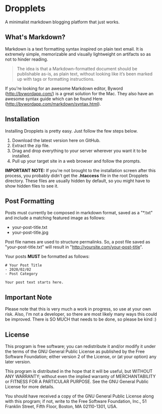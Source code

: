 Dropplets
=========

A minimalist markdown blogging platform that just works.

## What's Markdown?
Markdown is a text formatting syntax inspired on plain text email. It is extremely simple, memorizable and visually lightweight on artifacts so as not to hinder reading.

> The idea is that a Markdown-formatted document should be publishable as-is, as plain text, without looking like it’s been marked up with tags or formatting instructions.

If you're looking for an awesome Markdown editor, Byword (http://bywordapp.com/) is a great solution for the Mac. They also have an awesome syntax guide which can be found Here (http://bywordapp.com/markdown/syntax.html).

## Installation
Installing Dropplets is pretty easy. Just follow the few steps below.

1. Download the latest version here on GitHub.
2. Extract the zip file.
3. Drag and drop everything to your server wherever you want it to be installed. 
4. Pull up your target site in a web browser and follow the prompts.

**IMPORTANT NOTE:** If you're not brought to the installation screen after this process, you probably didn't get the **.htaccess** file in the root Dropplets directory. These files are usually hidden by default, so you might have to show hidden files to see it.

## Post Formatting
Posts must currently be composed in markdown format, saved as a "*.txt" and include a matching featured image as follows:

- your-post-title.txt
- your-post-title.jpg

Post file names are used to structure permalinks. So, a post file saved as "your-post-title.txt" will result in "http://yoursite.com/your-post-title".

Your posts **MUST** be formatted as follows:

    # Your Post Title
    - 2020/02/02
    - Post Category

    Your post text starts here.

## Important Note
Please note that this is very much a work in progress, so use at your own risk. Also, I'm not a developer, so there are most likely many ways this could be improved. There is SO MUCH that needs to be done, so please be kind :) 

## License
This program is free software; you can redistribute it and/or modify it under the terms of the GNU General Public License as published by the Free Software Foundation; either version 2 of the License, or (at your option) any later version.

This program is distributed in the hope that it will be useful, but WITHOUT ANY WARRANTY; without even the implied warranty of MERCHANTABILITY or FITNESS FOR A PARTICULAR PURPOSE. See the GNU General Public License for more details.

You should have received a copy of the GNU General Public License along with this program; if not, write to the Free Software Foundation, Inc., 51 Franklin Street, Fifth Floor, Boston, MA 02110-1301, USA.
